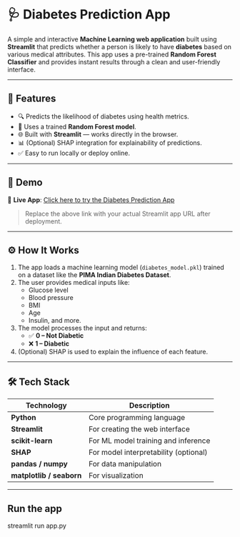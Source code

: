 # 🩺 Diabetes Prediction App

A simple and interactive **Machine Learning web application** built using **Streamlit** that predicts whether a person is likely to have **diabetes** based on various medical attributes. This app uses a pre-trained **Random Forest Classifier** and provides instant results through a clean and user-friendly interface.

---

## 🌟 Features

- 🔍 Predicts the likelihood of diabetes using health metrics.
- 🧠 Uses a trained **Random Forest model**.
- 🌐 Built with **Streamlit** — works directly in the browser.
- 📊 (Optional) SHAP integration for explainability of predictions.
- ✅ Easy to run locally or deploy online.

---

## 📸 Demo

🔗 **Live App**: [Click here to try the Diabetes Prediction App](https://your-app-name.streamlit.app)

> Replace the above link with your actual Streamlit app URL after deployment.

---

## ⚙️ How It Works

1. The app loads a machine learning model (`diabetes_model.pkl`) trained on a dataset like the **PIMA Indian Diabetes Dataset**.
2. The user provides medical inputs like:
   - Glucose level
   - Blood pressure
   - BMI
   - Age
   - Insulin, and more.
3. The model processes the input and returns:
   - ✅ **0 – Not Diabetic**
   - ❌ **1 – Diabetic**
4. (Optional) SHAP is used to explain the influence of each feature.

---

## 🛠️ Tech Stack

| Technology      | Description                          |
|------------------|--------------------------------------|
| **Python**       | Core programming language            |
| **Streamlit**    | For creating the web interface       |
| **scikit-learn** | For ML model training and inference  |
| **SHAP**         | For model interpretability (optional)|
| **pandas / numpy** | For data manipulation              |
| **matplotlib / seaborn** | For visualization             |

---

## Run the app
streamlit run app.py

